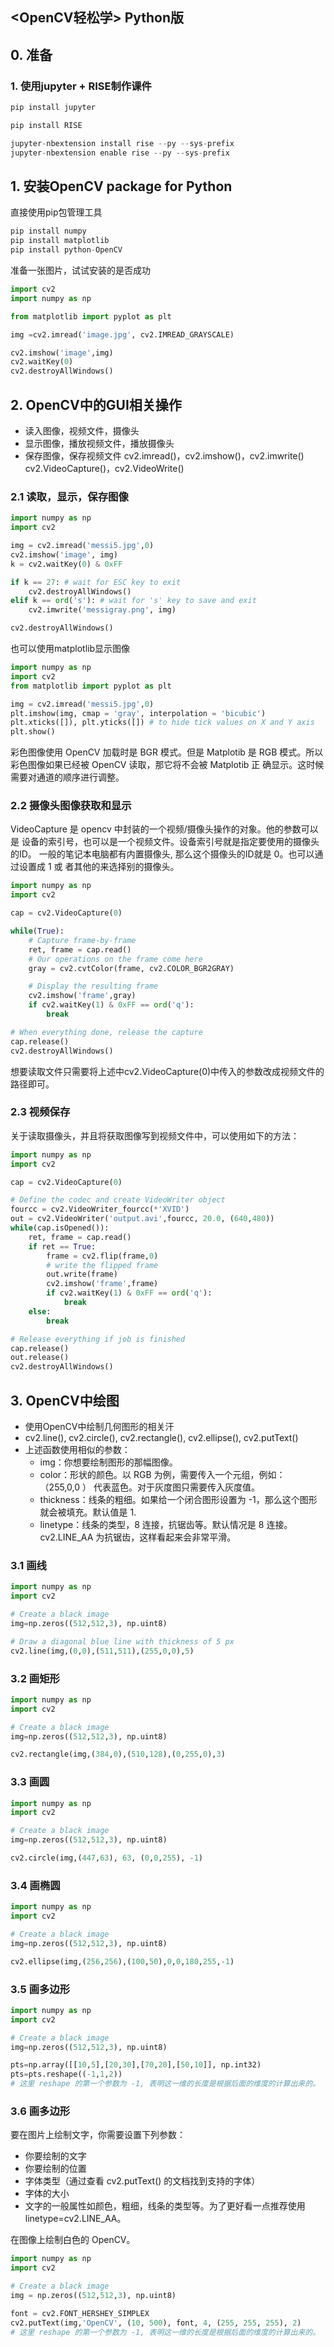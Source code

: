## **<OpenCV轻松学> Python版**

## 0. 准备

### 1. 使用jupyter + RISE制作课件

```python
pip install jupyter

pip install RISE

jupyter-nbextension install rise --py --sys-prefix
jupyter-nbextension enable rise --py --sys-prefix

```

## 1. 安装OpenCV package for Python

直接使用pip包管理工具

```python
pip install numpy
pip install matplotlib
pip install python-OpenCV
```

准备一张图片，试试安装的是否成功

```python
import cv2
import numpy as np

from matplotlib import pyplot as plt

img =cv2.imread('image.jpg', cv2.IMREAD_GRAYSCALE)

cv2.imshow('image',img)
cv2.waitKey(0)
cv2.destroyAllWindows()
```
## 2. OpenCV中的GUI相关操作

- 读入图像，视频文件，摄像头
- 显示图像，播放视频文件，播放摄像头
- 保存图像，保存视频文件
cv2.imread()，cv2.imshow()，cv2.imwrite()
cv2.VideoCapture()，cv2.VideoWrite()

### 2.1 读取，显示，保存图像

```python
import numpy as np
import cv2

img = cv2.imread('messi5.jpg',0)
cv2.imshow('image', img)
k = cv2.waitKey(0) & 0xFF

if k == 27: # wait for ESC key to exit
    cv2.destroyAllWindows()
elif k == ord('s'): # wait for 's' key to save and exit
    cv2.imwrite('messigray.png', img)

cv2.destroyAllWindows()
```

也可以使用matplotlib显示图像

```python
import numpy as np
import cv2
from matplotlib import pyplot as plt

img = cv2.imread('messi5.jpg',0)
plt.imshow(img, cmap = 'gray', interpolation = 'bicubic')
plt.xticks([]), plt.yticks([]) # to hide tick values on X and Y axis
plt.show()
```
彩色图像使用 OpenCV 加载时是 BGR 模式。但是 Matplotib 是 RGB
模式。所以彩色图像如果已经被 OpenCV 读取，那它将不会被 Matplotib 正
确显示。这时候需要对通道的顺序进行调整。

### 2.2 摄像头图像获取和显示

VideoCapture 是 opencv 中封装的一个视频/摄像头操作的对象。他的参数可以是
设备的索引号，也可以是一个视频文件。设备索引号就是指定要使用的摄像头的ID。
一般的笔记本电脑都有内置摄像头, 那么这个摄像头的ID就是 0。也可以通过设置成 1 或
者其他的来选择别的摄像头。

```python
import numpy as np
import cv2

cap = cv2.VideoCapture(0)

while(True):
    # Capture frame-by-frame
    ret, frame = cap.read()
    # Our operations on the frame come here
    gray = cv2.cvtColor(frame, cv2.COLOR_BGR2GRAY)

    # Display the resulting frame
    cv2.imshow('frame',gray)
    if cv2.waitKey(1) & 0xFF == ord('q'):
        break

# When everything done, release the capture
cap.release()
cv2.destroyAllWindows()
```
想要读取文件只需要将上述中cv2.VideoCapture(0)中传入的参数改成视频文件的路径即可。

### 2.3 视频保存

关于读取摄像头，并且将获取图像写到视频文件中，可以使用如下的方法：
```python
import numpy as np
import cv2

cap = cv2.VideoCapture(0)

# Define the codec and create VideoWriter object
fourcc = cv2.VideoWriter_fourcc(*'XVID')
out = cv2.VideoWriter('output.avi',fourcc, 20.0, (640,480))
while(cap.isOpened()):
    ret, frame = cap.read()
    if ret == True:
        frame = cv2.flip(frame,0)
        # write the flipped frame
        out.write(frame)
        cv2.imshow('frame',frame)
        if cv2.waitKey(1) & 0xFF == ord('q'):
            break
    else:
        break

# Release everything if job is finished
cap.release()
out.release()
cv2.destroyAllWindows()
```

## 3. OpenCV中绘图

- 使用OpenCV中绘制几何图形的相关汗
- cv2.line(), cv2.circle(), cv2.rectangle(), cv2.ellipse(), cv2.putText()
- 上述函数使用相似的参数：
  - img：你想要绘制图形的那幅图像。
  - color：形状的颜色。以 RGB 为例，需要传入一个元组，例如： （255,0,0 ）
代表蓝色。对于灰度图只需要传入灰度值。
  - thickness：线条的粗细。如果给一个闭合图形设置为 -1，那么这个图形
就会被填充。默认值是 1.
  - linetype：线条的类型，8 连接，抗锯齿等。默认情况是 8 连接。cv2.LINE_AA
为抗锯齿，这样看起来会非常平滑。

### 3.1 画线

```python
import numpy as np
import cv2

# Create a black image
img=np.zeros((512,512,3), np.uint8)

# Draw a diagonal blue line with thickness of 5 px
cv2.line(img,(0,0),(511,511),(255,0,0),5)
```

### 3.2 画矩形

```python
import numpy as np
import cv2

# Create a black image
img=np.zeros((512,512,3), np.uint8)

cv2.rectangle(img,(384,0),(510,128),(0,255,0),3)
```

### 3.3 画圆
```python
import numpy as np
import cv2

# Create a black image
img=np.zeros((512,512,3), np.uint8)

cv2.circle(img,(447,63), 63, (0,0,255), -1)
```

### 3.4 画椭圆
```python
import numpy as np
import cv2

# Create a black image
img=np.zeros((512,512,3), np.uint8)

cv2.ellipse(img,(256,256),(100,50),0,0,180,255,-1)
```

### 3.5 画多边形
```python
import numpy as np
import cv2

# Create a black image
img=np.zeros((512,512,3), np.uint8)

pts=np.array([[10,5],[20,30],[70,20],[50,10]], np.int32)
pts=pts.reshape((-1,1,2))
# 这里 reshape 的第一个参数为 -1, 表明这一维的长度是根据后面的维度的计算出来的。
```

### 3.6 画多边形

要在图片上绘制文字，你需要设置下列参数：
- 你要绘制的文字
- 你要绘制的位置
- 字体类型（通过查看 cv2.putText() 的文档找到支持的字体）
- 字体的大小
- 文字的一般属性如颜色，粗细，线条的类型等。为了更好看一点推荐使用
linetype=cv2.LINE_AA。

在图像上绘制白色的 OpenCV。
```python
import numpy as np
import cv2

# Create a black image
img = np.zeros((512,512,3), np.uint8)

font = cv2.FONT_HERSHEY_SIMPLEX
cv2.putText(img,'OpenCV', (10, 500), font, 4, (255, 255, 255), 2)
# 这里 reshape 的第一个参数为 -1, 表明这一维的长度是根据后面的维度的计算出来的。
```

